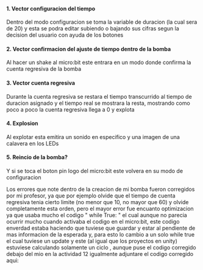 

#### 1. Vector configuracion del tiempo
Dentro del modo configuracion se toma la  variable de duracion (la cual sera de 20) y esta se podra editar subiendo o bajando sus cifras segun la 
decision del usuario con ayuda de los botones

#### 2. Vector  confirmacion del ajuste de tiempo dentro de la bomba
Al  hacer un shake al micro:bit este entrara en un modo donde confirma la cuenta regresiva de la bomba 
#### 3. Vector  cuenta regresiva
Durante la cuenta regresiva se restara el tiempo transcurrido al tiempo de duracion asignado y el tiempo real se mostrara la resta, mostrando como
poco a poco la cuenta regresiva llega a 0 y explota 
#### 4. Explosion
Al explotar esta emitira un sonido en especifico y una imagen de una calavera en los LEDs

#### 5. Reincio de la bomba?
Y si se toca el boton pin logo del micro:bit este volvera en su modo de configuracion


Los errores que note dentro de la creacion de mi bomba fueron corregidos por mi profesor, ya que por ejemplo olvide que el tiempo de cuenta regresiva
tenia cierto limite (no menor que 10, no mayor que 60) y olvide completamente esta orden, pero el mayor error fue encuanto optimizacion ya que usaba 
mucho el codigo " while True: " el cual aunque no parecia ocurrir mucho cuando activaba el codigo en el micro:bit, este codigo enverdad estaba haciendo
que tuviese que guardar y estar al pendiente de mas informacion de la esperada y, para esto lo cambio a un solo while true el cual tuviese un update y 
este (al igual que los proyectos en unity) estuviese calculando  solamente un ciclo , aunque puse el codigo corregido debajo del mio en la actividad 12
igualmente adjuntare el codigo corregido aqui: 
